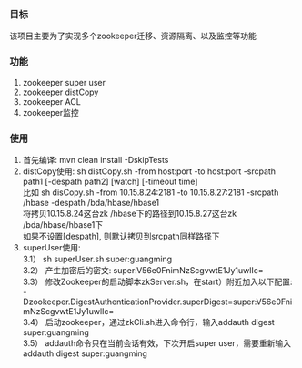 
### 目标
该项目主要为了实现多个zookeeper迁移、资源隔离、以及监控等功能

### 功能
1. zookeeper super user
2. zookeeper distCopy
3. zookeeper ACL
4. zookeeper监控

### 使用
1. 首先编译: mvn clean install -DskipTests
2. distCopy使用: sh distCopy.sh -from host:port -to host:port -srcpath path1 [-despath path2] [watch] [-timeout time]  
   比如 sh disCopy.sh -from 10.15.8.24:2181 -to 10.15.8.27:2181 -srcpath /hbase -despath /bda/hbase/hbase1  
   将拷贝10.15.8.24这台zk /hbase下的路径到10.15.8.27这台zk /bda/hbase/hbase1下  
   如果不设置[despath], 则默认拷贝到srcpath同样路径下
3. superUser使用:  
  3.1） sh superUser.sh super:guangming  
  3.2） 产生加密后的密文: super:V56e0FnimNzScgvwtE1Jy1uwlIc=  
  3.3） 修改Zookeeper的启动脚本zkServer.sh，在start）附近加入以下配置:  
-Dzookeeper.DigestAuthenticationProvider.superDigest=super:V56e0FnimNzScgvwtE1Jy1uwlIc=  
  3.4） 启动zookeeper，通过zkCli.sh进入命令行，输入addauth digest super:guangming  
  3.5） addauth命令只在当前会话有效，下次开启super user，需要重新输入addauth digest super:guangming  
